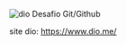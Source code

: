 ![dio](https://user-images.githubusercontent.com/88979714/171977732-bca22412-9e9d-4963-bbcb-3592fd5b49b2.jpeg)
Desafio Git/Github

site dio: https://www.dio.me/
